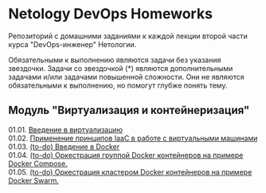 # Netology DevOps Homeworks
Репозиторий с домашними заданиями к каждой лекции второй части курса "DevOps-инженер" Нетологии.

Обязательными к выполнению являются задачи без указания звездочки. Задачи со звездочкой (*) являются дополнительными 
задачами и/или задачами повышенной сложности. Они не являются обязательными к выполнению, но помогут глубже понять тему.


## Модуль "Виртуализация и контейнеризация"  

01.01. [Введение в виртуализацию](01-virt-01-basics)  
01.02. [Применение принципов IaaC в работе с виртуальными машинами](01-virt-02-iaac)  
01.03. [(to-do) Введение в Docker](01-virt-03-docker)  
01.04. [(to-do) Оркестрация группой Docker контейнеров на примере Docker Compose.](01-virt-04-docker-compose)  
01.05. [(to-do) Оркестрация кластером Docker контейнеров на примере Docker Swarm.](01-virt-05-docker-swarm)  